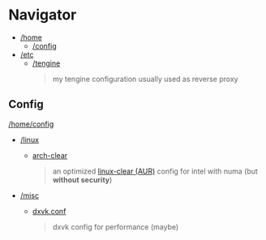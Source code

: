 # Navigator

+ [/home](./home)
    + [/config](#config)
+ [/etc](./etc)
    + [/tengine](./etc/tengine)
      > my tengine configuration usually used as reverse proxy

## Config

[/home/config](./home/config)

+ [/linux](./home/config/linux)
    + [arch-clear](./home/config/linux/arch-clear)
      > an optimized [linux-clear (AUR)](https://aur.archlinux.org/packages/linux-clear) config for intel with numa 
        (but **without security**)

+ [/misc](./home/config/misc)
    + [dxvk.conf](./home/config/misc/dxvk.conf)
      > dxvk config for performance (maybe)